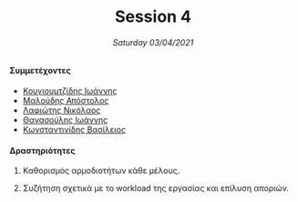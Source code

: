 <h1 align="center">Session 4</h13>
<h6 align="center">Saturday 03/04/2021</h6>

#### Συμμετέχοντες

- [Κουγιουμτζίδης Ιωάννης](https://github.com/JohnKougioum)
- [Μαλούδης Απόστολος](https://github.com/tolismaloudis)
- [Λαφιώτης Νικόλαος](https://github.com/nikosalin)
- [Θανασούλης Ιωάννης](https://github.com/JohnThanassoulis)
- [Κωνσταντινίδης Βασίλειος](https://github.com/vasilis2000)

#### Δραστηριότητες

1. Καθορισμός αρμοδιοτήτων κάθε μέλους.

2. Συζήτηση σχετικά με το workload της εργασίας και επίλυση αποριών.
